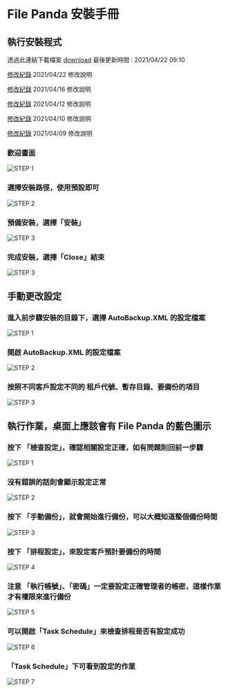 # File Panda 安裝手冊

## 執行安裝程式
透過此連結下載檔案 [download](/20210422/FilePanda_Install.exe) 最後更新時間 : 2021/04/22 09:10 

[修改紀錄](20210422/readme.md) 2021/04/22 修改說明

[修改紀錄](20210416/readme.md) 2021/04/16 修改說明

[修改紀錄](20210412/readme.md) 2021/04/12 修改說明

[修改紀錄](20210410/readme.md) 2021/04/10 修改說明

[修改紀錄](20210409/readme.md) 2021/04/09 修改說明


### 歡迎畫面
![STEP 1](001.PNG)

### 選擇安裝路徑，使用預設即可
![STEP 2](002.PNG)

### 預備安裝，選擇「安裝」
![STEP 3](003.PNG)

### 完成安裝，選擇「Close」結束
![STEP 3](004.PNG)

## 手動更改設定

### 進入前步驟安裝的目錄下，選擇 AutoBackup.XML 的設定檔案
![STEP 1](010.PNG)

### 開啟 AutoBackup.XML 的設定檔案
![STEP 2](011.PNG)

### 按照不同客戶設定不同的 租戶代號、暫存目錄、要備份的項目
![STEP 3](012.PNG)

## 執行作業，桌面上應該會有 File Panda 的藍色圖示

### 按下 「檢查設定」，確認相關設定正確，如有問題則回前一步驟
![STEP 1](020.PNG)

### 沒有錯誤的話則會顯示設定正常
![STEP 2](021.PNG)

### 按下 「手動備份」，就會開始進行備份，可以大概知道整個備份時間
![STEP 3](022.PNG)

### 按下 「排程設定」，來設定客戶預計要備份的時間
![STEP 4](030.PNG)

### 注意 「執行帳號」、「密碼」一定要設定正確管理者的帳密，這樣作業才有權限來進行備份
![STEP 5](031.PNG)

### 可以開啟「Task Schedule」來檢查排程是否有設定成功
![STEP 6](032.PNG)

### 「Task Schedule」下可看到設定的作業
![STEP 7](033.PNG)

